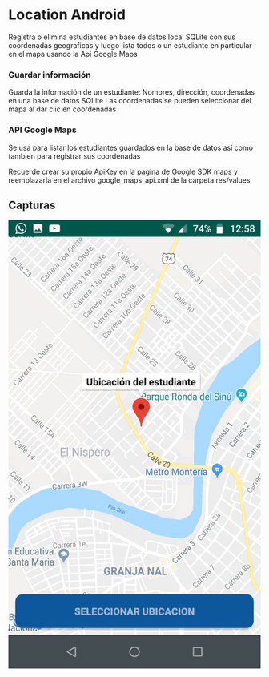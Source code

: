 # Location Android
Registra o elimina estudiantes en base de datos local SQLite con sus coordenadas geograficas y luego lista todos o un estudiante en particular en el mapa usando la Api Google Maps
### Guardar información

Guarda la información de un estudiante: Nombres, dirección, coordenadas en una base de datos SQLite
Las coordenadas se pueden seleccionar del mapa al dar clic en coordenadas

 ### API Google Maps

Se usa para listar los estudiantes guardados en la base de datos así como tambien para registrar sus coordenadas

Recuerde crear su propio ApiKey en la pagina de Google SDK maps y reemplazarla en el archivo google_maps_api.xml de la carpeta res/values 

## Capturas
![alt text](https://github.com/juanmar021/Location-android/blob/master/CAPTURAS/ej1.jpeg)

